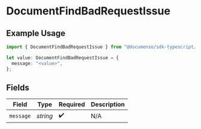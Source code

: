 # DocumentFindBadRequestIssue

## Example Usage

```typescript
import { DocumentFindBadRequestIssue } from "@documenso/sdk-typescript/models/errors";

let value: DocumentFindBadRequestIssue = {
  message: "<value>",
};
```

## Fields

| Field              | Type               | Required           | Description        |
| ------------------ | ------------------ | ------------------ | ------------------ |
| `message`          | *string*           | :heavy_check_mark: | N/A                |